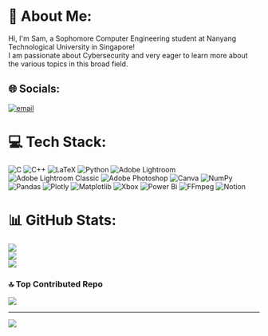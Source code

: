 # 💫 About Me:
Hi, I'm Sam, a Sophomore Computer Engineering student at Nanyang Technological University in Singapore!<br>I am passionate about Cybersecurity and very eager to learn more about the various topics in this broad field.<br>


## 🌐 Socials:
[![email](https://img.shields.io/badge/Email-D14836?logo=gmail&logoColor=white)](mailto:bhatia.samarth.03@gmail.com) 

# 💻 Tech Stack:
![C](https://img.shields.io/badge/c-%2300599C.svg?style=flat-square&logo=c&logoColor=white) ![C++](https://img.shields.io/badge/c++-%2300599C.svg?style=flat-square&logo=c%2B%2B&logoColor=white) ![LaTeX](https://img.shields.io/badge/latex-%23008080.svg?style=flat-square&logo=latex&logoColor=white) ![Python](https://img.shields.io/badge/python-3670A0?style=flat-square&logo=python&logoColor=ffdd54) ![Adobe Lightroom](https://img.shields.io/badge/Adobe%20Lightroom-31A8FF.svg?style=flat-square&logo=Adobe%20Lightroom&logoColor=white) ![Adobe Lightroom Classic](https://img.shields.io/badge/Adobe%20Lightroom%20Classic-31A8FF.svg?style=flat-square&logo=Adobe%20Lightroom%20Classic&logoColor=white) ![Adobe Photoshop](https://img.shields.io/badge/adobe%20photoshop-%2331A8FF.svg?style=flat-square&logo=adobe%20photoshop&logoColor=white) ![Canva](https://img.shields.io/badge/Canva-%2300C4CC.svg?style=flat-square&logo=Canva&logoColor=white) ![NumPy](https://img.shields.io/badge/numpy-%23013243.svg?style=flat-square&logo=numpy&logoColor=white) ![Pandas](https://img.shields.io/badge/pandas-%23150458.svg?style=flat-square&logo=pandas&logoColor=white) ![Plotly](https://img.shields.io/badge/Plotly-%233F4F75.svg?style=flat-square&logo=plotly&logoColor=white) ![Matplotlib](https://img.shields.io/badge/Matplotlib-%23ffffff.svg?style=flat-square&logo=Matplotlib&logoColor=black) ![Xbox](https://img.shields.io/badge/xbox-%23107C10.svg?style=flat-square&logo=xbox&logoColor=white) ![Power Bi](https://img.shields.io/badge/power_bi-F2C811?style=flat-square&logo=powerbi&logoColor=black) ![FFmpeg](https://shields.io/badge/FFmpeg-%23171717.svg?logo=ffmpeg&style=flat-square&labelColor=171717&logoColor=5cb85c) ![Notion](https://img.shields.io/badge/Notion-%23000000.svg?style=flat-square&logo=notion&logoColor=white)
# 📊 GitHub Stats:
![](https://github-readme-stats.vercel.app/api?username=darthrevan030&theme=dark&hide_border=false&include_all_commits=true&count_private=true)<br/>
![](https://nirzak-streak-stats.vercel.app/?user=darthrevan030&theme=dark&hide_border=false)<br/>
![](https://github-readme-stats.vercel.app/api/top-langs/?username=darthrevan030&theme=dark&hide_border=false&include_all_commits=true&count_private=true&layout=compact)

### 🔝 Top Contributed Repo
![](https://github-contributor-stats.vercel.app/api?username=darthrevan030&limit=5&theme=dark&combine_all_yearly_contributions=true)

---
[![](https://visitcount.itsvg.in/api?id=darthrevan030&icon=2&color=3)](https://visitcount.itsvg.in)

<!-- Proudly created with GPRM ( https://gprm.itsvg.in ) -->

